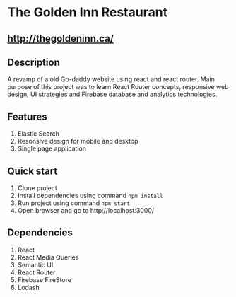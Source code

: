 # The Golden Inn Restaurant
## http://thegoldeninn.ca/
## Description
A revamp of a old Go-daddy website using react and react router. Main purpose of this project was to learn React Router concepts, responsive web design, UI strategies and Firebase database and analytics technologies. 
## Features
1. Elastic Search
2. Resonsive design for mobile and desktop
3. Single page application
## Quick start
1. Clone project
2. Install dependencies using command `npm install`
3. Run project using command `npm start`
4. Open browser and go to http://localhost:3000/
## Dependencies
1. React
2. React Media Queries
3. Semantic UI
4. React Router
5. Firebase FireStore
6. Lodash
